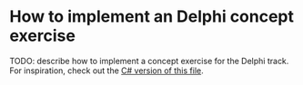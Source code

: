 # How to implement an Delphi concept exercise

TODO: describe how to implement a concept exercise for the Delphi track. For inspiration, check out the [C# version of this file][csharp-implementing].

[csharp-implementing]: ../../csharp/docs/implementing-a-concept-exercise.md
